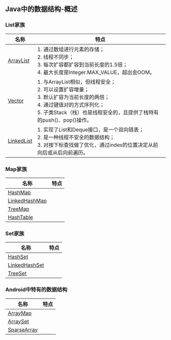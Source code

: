 ## Java中的数据结构-概述

### **List家族**
名称|特点
---|---
[ArrayList](./ArrayList源码解析.md)|1. 通过数组进行元素的存储；<br/>2. 线程不同步；<br/>3. 每次扩容都扩容到当前长度的1.5倍；<br/>4. 最大长度是Integer.MAX_VALUE，超出会OOM。
[Vector](./Vector源码解析.md)|1. 与ArrayList相似，但线程安全；<br/>2. 可以设置扩容增量；<br/>3. 默认扩容为当前长度的两倍；<br/>4. 通过键值对的方式序列化；<br/>5. 子类Stack（栈）也是线程安全的，且提供了栈特有的push()、pop()操作。
[LinkedList](./LinkedList源码解析.md)|1. 实现了List和Deque接口，是一个双向链表；<br/>2. 是一种线程不安全的数据结构；<br/>3. 对按下标查找做了优化，通过index的位置决定从前向后或从后向前遍历。

### **Map家族**
名称|特点
---|---
[HashMap](./HashMap源码解析.md)|
[LinkedHashMap](./LinkedHashMap源码解析.md)|
[TreeMap](./TreeMap源码解析.md)|
[HashTable](./HashTable源码解析.md)|

### **Set家族**
名称|特点
---|---
[HashSet](./HashSet源码解析.md)|
[LinkedHashSet](./LinkedHashSet源码解析.md)|
[TreeSet](./TreeSet源码解析.md)|

### **Android中特有的数据结构**
名称|特点
---|---
[ArrayMap](./ArrayMap源码解析.md)|
[ArraySet](./ArraySet源码解析.md)|
[SparseArray](./SparseArray源码解析.md)|
